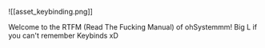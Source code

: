 ![[asset_keybinding.png]]

Welcome to the RTFM (Read The Fucking Manual) of ohSystemmm! Big L if you can't remember Keybinds xD

